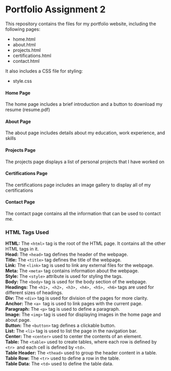 # Portfolio Assignment 2

This repository contains the files for my portfolio website, including the following pages:

* home.html
* about.html
* projects.html
* certifications.html
* contact.html

It also includes a CSS file for styling:

* style.css

#### Home Page

The home page includes a brief introduction and a button to download my resume (resume.pdf)

#### About Page

The about page includes details about my education, work experience, and skills

#### Projects Page

The projects page displays a list of personal projects that I have worked on

#### Certifications Page

The certifications page includes an image gallery to display all of my certifications

#### Contact Page

The contact page contains all the information that can be used to contact me.

### HTML Tags Used

<b>HTML:</b> The `<html>` tag is the root of the HTML page. It contains all the other HTML tags in it.<br>
<b>Head:</b> The `<head>` tag defines the header of the webpage.<br>
<b>Title:</b> The `<title>` tag defines the title of the webpage.<br>
<b>Link:</b> The `<link>` tag is used to link any external files for the webpage.<br>
<b>Meta:</b> The `<meta>` tag contains information about the webpage.<br>
<b>Style:</b> The `<style>` attribute is used for styling the tags. <br>
<b>Body:</b> The `<body>` tag is used for the body section of the webpage.<br>
<b>Headings:</b> The ```<h1>, <h2>, <h3>, <h4>, <h5>, <h6>``` tags are used for different sizes of headings.<br>
<b>Div:</b> The `<div>` tag is used for division of the pages for more clarity.<br>
<b>Anchor:</b> The `<a> `tag is used to link pages with the current page.<br>
<b>Paragraph:</b> The `<p>` tag is used to define a paragraph.<br>
<b>Image:</b> The `<img>` tag is used for displaying images in the home page and about page. <br>
<b>Button:</b> The `<button>` tag defines a clickable button. <br>
<b>List:</b> The `<li>` tag is used to list the page in the navigation bar.<br>
<b>Center:</b> The `<center>` used to center the contents of an element.<br>
<b>Table:</b> The `<table>` used to create tables, where each row is defined by `<tr> `and each cell is defined by `<td>`. <br>
<b>Table Header:</b> The `<thead>` used to group the header content in a table. <br>
<b>Table Row:</b> The `<tr>` used to define a row in the table.<br>
<b>Table Data:</b> The `<td>` used to define the table data.
